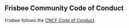 ## Frisbee Community Code of Conduct

Frisbee follows the [CNCF Code of Conduct](https://github.com/cncf/foundation/blob/main/code-of-conduct.md).

